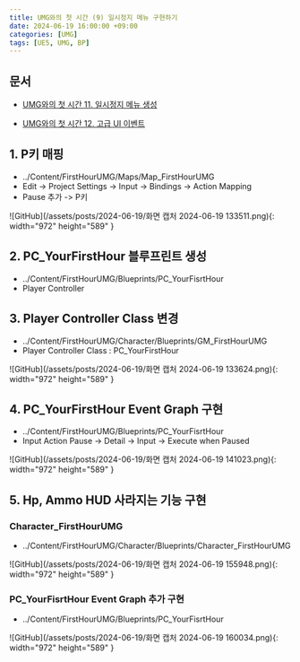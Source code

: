 ```yaml
---
title: UMG와의 첫 시간 (9) 일시정지 메뉴 구현하기
date: 2024-06-19 16:00:00 +09:00
categories: [UMG]
tags: [UE5, UMG, BP]
---
```


## 문서

- [UMG와의 첫 시간 11. 일시정지 메뉴 생성](https://dev.epicgames.com/community/learning/courses/Q7l/unreal-engine-umg/KBod/unreal-engine-9b91ba)

- [UMG와의 첫 시간 12. 고급 UI 이벤트](https://dev.epicgames.com/community/learning/courses/Q7l/unreal-engine-umg/9kw5/unreal-engine-ui)

## 1. P키 매핑

- ../Content/FirstHourUMG/Maps/Map_FirstHourUMG
- Edit -> Project Settings -> Input -> Bindings -> Action Mapping
- Pause 추가 -> P키

![GitHub](/assets/posts/2024-06-19/화면 캡처 2024-06-19 133511.png){: width="972" height="589" }

## 2. PC_YourFirstHour 블루프린트 생성

- ../Content/FirstHourUMG/Blueprints/PC_YourFisrtHour
- Player Controller

## 3. Player Controller Class 변경

- ../Content/FirstHourUMG/Character/Blueprints/GM_FirstHourUMG
- Player Controller Class : PC_YourFirstHour

![GitHub](/assets/posts/2024-06-19/화면 캡처 2024-06-19 133624.png){: width="972" height="589" }

## 4. PC_YourFirstHour Event Graph 구현

- ../Content/FirstHourUMG/Blueprints/PC_YourFisrtHour
- Input Action Pause -> Detail -> Input -> Execute when Paused

![GitHub](/assets/posts/2024-06-19/화면 캡처 2024-06-19 141023.png){: width="972" height="589" }

## 5. Hp, Ammo HUD 사라지는 기능 구현

### Character_FirstHourUMG

- ../Content/FirstHourUMG/Character/Blueprints/Character_FirstHourUMG

![GitHub](/assets/posts/2024-06-19/화면 캡처 2024-06-19 155948.png){: width="972" height="589" }

### PC_YourFisrtHour Event Graph 추가 구현

- ../Content/FirstHourUMG/Blueprints/PC_YourFisrtHour

![GitHub](/assets/posts/2024-06-19/화면 캡처 2024-06-19 160034.png){: width="972" height="589" }

